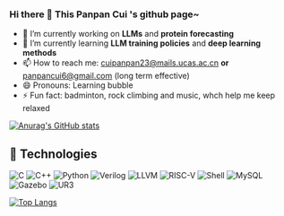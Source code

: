 ### Hi there 👋 This Panpan Cui 's github page~

- 🔭 I’m currently working on **LLMs** and **protein forecasting**
- 🌱 I’m currently learning **LLM training policies** and **deep learning methods**
- 📫 How to reach me: cuipanpan23@mails.ucas.ac.cn **or** panpancui6@gmail.com (long term effective)
- 😄 Pronouns: Learning bubble
- ⚡ Fun fact: badminton, rock climbing and music, whch help me keep relaxed

[![Anurag's GitHub stats](https://github-readme-stats.vercel.app/api?username=sun123-cmd)](https://github.com/anuraghazra/github-readme-stats)


## 🚀 Technologies
![C](https://img.shields.io/badge/C-00599C?style=for-the-badge&logo=c&logoColor=white)
![C++](https://img.shields.io/badge/C++-00599C?style=for-the-badge&logo=c%2B%2B&logoColor=white)
![Python](https://img.shields.io/badge/Python-3776AB?style=for-the-badge&logo=python&logoColor=white)
![Verilog](https://img.shields.io/badge/Verilog-FFD700?style=for-the-badge&logo=verilog&logoColor=black)
![LLVM](https://img.shields.io/badge/LLVM-262D3A?style=for-the-badge&logo=llvm&logoColor=white)
![RISC-V](https://img.shields.io/badge/RISC--V-001E6C?style=for-the-badge&logo=risc-v&logoColor=yellow)
![Shell](https://img.shields.io/badge/Shell_Script-121011?style=for-the-badge&logo=gnu-bash&logoColor=white)
![MySQL](https://img.shields.io/badge/MySQL-4479A1?style=for-the-badge&logo=mysql&logoColor=white)
![Gazebo](https://img.shields.io/badge/Gazebo-1E2A39?style=for-the-badge&logo=gazebo&logoColor=white)
![UR3](https://img.shields.io/badge/UR3-0099CC?style=for-the-badge&logo=universal-robots&logoColor=white)
<br/>

[![Top Langs](https://github-readme-stats.vercel.app/api/top-langs/?username=sun123-cmd&layout=donut-vertical)](https://github.com/anuraghazra/github-readme-stats)
